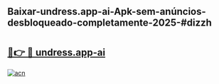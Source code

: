 ## Baixar-undress.app-ai-Apk-sem-anúncios-desbloqueado-completamente-2025-#dizzh

# <h2><a href="https://ainizakaria.my?title=undress.app-ai&ref=20M">🔗👉 🔴 undress.app-ai</a></h2>

[![acn](https://github.com/user-attachments/assets/0f9c940e-d8b0-45ae-aac7-cd30a18b3e1c)](https://ainizakaria.my?title=undress.app-ai&ref=20M)

